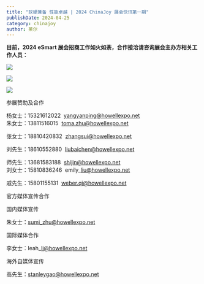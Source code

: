```yaml
---
title: "软硬兼备 性能卓越 | 2024 ChinaJoy 展会快讯第一期"
publishDate: 2024-04-25
category: chinajoy
author: 莱尔
---
```


**目前，2024 eSmart 展会招商工作如火如荼，合作接洽请咨询展会主办方相关工作人员：**

![](https://ec-net-1251389766.cos.ap-shanghai.myqcloud.com/wp-content/uploads/2024/04/20240425095708486.png)

![](https://ec-net-1251389766.cos.ap-shanghai.myqcloud.com/wp-content/uploads/2024/04/20240425095920731-scaled.jpg)

![](https://ec-net-1251389766.cos.ap-shanghai.myqcloud.com/wp-content/uploads/2024/04/20240425095751544.png)

  
参展赞助及合作

杨女士：15321612022  yangyanping@howellexpo.net  
朱女士：13811516015  toma.zhu@howellexpo.net

张女士：18810420832  zhangsui@howellexpo.net

刘先生：18610552880  liubaichen@howellexpo.net

师先生：13681583188  shijin@howellexpo.net  
刘女士：15810836246  emily\_liu@howellexpo.net

戚先生：15801155131  weber.qi@howellexpo.net  
  

官方媒体宣传合作

国内媒体宣传

朱女士：[sumi\_zhu@howellexpo.net](mailto:sumi_zhu@howellexpo.net)

国际媒体合作

李女士：leah\_li@howellexpo.net

海外自媒体宣传

高先生：stanleygao@howellexpo.net
